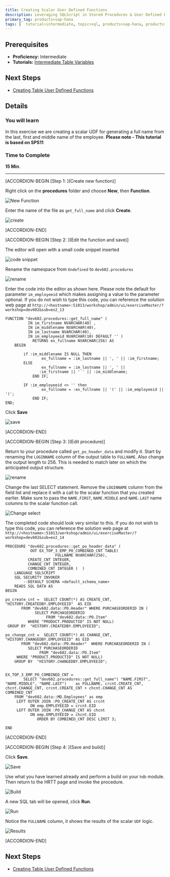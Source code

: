 ```yaml
---
title: Creating Scalar User Defined Functions
description: Leveraging SQLScript in Stored Procedures & User Defined Functions
primary_tag: products>sap-hana
tags: [  tutorial>intermediate, topic>sql, products>sap-hana, products>sap-hana\,-express-edition  ]
---
```

## Prerequisites  
- **Proficiency:** Intermediate
- **Tutorials:**  [Intermediate Table Variables](http://www.sap.com/developer/tutorials/xsa-sqlscript-table-var.html)

## Next Steps
- [Creating Table User Defined Functions](http://www.sap.com/developer/tutorials/xsa-sqlscript-table-user.html)

## Details
### You will learn  
In this exercise we are creating a scalar UDF for generating a full name from the last, first and middle name of the employee.
**Please note - This tutorial is based on SPS11**

### Time to Complete
**15 Min**.

---



[ACCORDION-BEGIN [Step 1: ](Create new function)]

Right click on the **procedures** folder and choose **New**, then **Function**.

![New Function](1.png)

Enter the name of the file as `get_full_name` and click **Create**.

![create](2.png)


[ACCORDION-END]

[ACCORDION-BEGIN [Step 2: ](Edit the function and save)]

The editor will open with a small code snippet inserted

![code snippet](3.png)

Rename the namespace from `Undefined` to `dev602.procedures`

![rename](4.png)

Enter the code into the editor as shown here.  Please note the default for parameter `im_employeeid` which makes assigning a value to the parameter optional. If you do not wish to type this code, you can reference the solution web page at `http://<hostname>:51013/workshop/admin/ui/exerciseMaster/?workshop=dev602&sub=ex2_13`

```
FUNCTION "dev602.procedures::get_full_name" (          IN im_firstname NVARCHAR(40) ,          IN im_middlename NVARCHAR(40),          IN im_lastname NVARCHAR(40),          IN im_employeeid NVARCHAR(10) DEFAULT '' )			RETURNS ex_fullname NVARCHAR(256) AS	BEGIN		if :im_middlename IS NULL THEN 				ex_fullname = :im_lastname || ', ' || :im_firstname;		ELSE 				ex_fullname = :im_lastname || ', ' ||               :im_firstname || ' ' || :im_middlename;			END IF;		IF :im_employeeid <> '' then 				ex_fullname = :ex_fullname || '(' || :im_employeeid || ')';			END IF;END;```

Click **Save**

![save](6.png)


[ACCORDION-END]

[ACCORDION-BEGIN [Step 3: ](Edit procedure)]

Return to your procedure called `get_po_header_data` and modify it. Start by renaming the `LOGINNAME` column of the output table to `FULLNAME`. Also change the output length to 256. This is needed to match later on which the anticipated output structure.

![rename](7.png)


Change the last SELECT statement.  Remove the `LOGINNAME` column from the field list and replace it with a call to the scalar function that you created earlier.  Make sure to pass the `NAME.FIRST`, `NAME.MIDDLE` and `NAME.LAST` name columns to the scalar function call.

![Change select](8.png)

The completed code should look very similar to this. If you do not wish to type this code, you can reference the solution web page at `http://<hostname>:51013/workshop/admin/ui/exerciseMaster/?workshop=dev602&sub=ex2_14`

```
PROCEDURE "dev602.procedures::get_po_header_data" (           OUT EX_TOP_3_EMP_PO_COMBINED_CNT TABLE(                      FULLNAME NVARCHAR(256),		  CREATE_CNT INTEGER,		  CHANGE_CNT INTEGER,		  COMBINED_CNT INTEGER )  ) 	LANGUAGE SQLSCRIPT 	SQL SECURITY INVOKER 		--DEFAULT SCHEMA <default_schema_name> 	READS SQL DATA ASBEGINpo_create_cnt =  SELECT COUNT(*) AS CREATE_CNT, "HISTORY.CREATEDBY.EMPLOYEEID"  AS EID       FROM "dev602.data::PO.Header" WHERE PURCHASEORDERID IN (             SELECT PURCHASEORDERID                  FROM "dev602.data::PO.Item"          WHERE "PRODUCT.PRODUCTID" IS NOT NULL) GROUP BY  "HISTORY.CREATEDBY.EMPLOYEEID";po_change_cnt =  SELECT COUNT(*) AS CHANGE_CNT, "HISTORY.CHANGEDBY.EMPLOYEEID" AS EID       FROM "dev602.data::PO.Header"  WHERE PURCHASEORDERID IN (          SELECT PURCHASEORDERID               FROM "dev602.data::PO.Item"     WHERE "PRODUCT.PRODUCTID" IS NOT NULL)	GROUP BY  "HISTORY.CHANGEDBY.EMPLOYEEID";EX_TOP_3_EMP_PO_COMBINED_CNT =        SELECT "dev602.procedures::get_full_name"( "NAME.FIRST", "NAME.MIDDLE", "NAME.LAST") 	as FULLNAME, crcnt.CREATE_CNT, chcnt.CHANGE_CNT, crcnt.CREATE_CNT + chcnt.CHANGE_CNT AS 	COMBINED_CNT 	FROM "dev602.data::MD.Employees" as emp     LEFT OUTER JOIN :PO_CREATE_CNT AS crcnt           ON emp.EMPLOYEEID = crcnt.EID     LEFT OUTER JOIN :PO_CHANGE_CNT AS chcnt           ON emp.EMPLOYEEID = chcnt.EID              ORDER BY COMBINED_CNT DESC LIMIT 3;END
```


[ACCORDION-END]

[ACCORDION-BEGIN [Step 4: ](Save and build)]

Click **Save**.

![Save](10.png)

Use what you have learned already and perform a build on your `hdb` module. Then return to the HRTT page and invoke the procedure.

![Build](11.png)

A new SQL tab will be opened, click **Run**.

![Run](12.png)

Notice the `FULLNAME` column, it shows the results of the scalar `UDF` logic.

![Results](13.png)


[ACCORDION-END]



## Next Steps
- [Creating Table User Defined Functions](http://www.sap.com/developer/tutorials/xsa-sqlscript-table-user.html)
